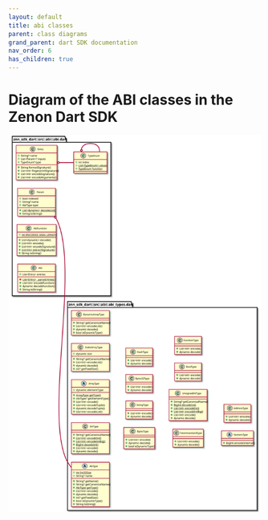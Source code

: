```yaml
---
layout: default
title: abi classes
parent: class diagrams
grand_parent: dart SDK documentation
nav_order: 6
has_children: true
---
```

# Diagram of the ABI classes in the Zenon Dart SDK

![Diagram of the ABI classes in the Zenon Dart SDK](./svg/abi.svg)